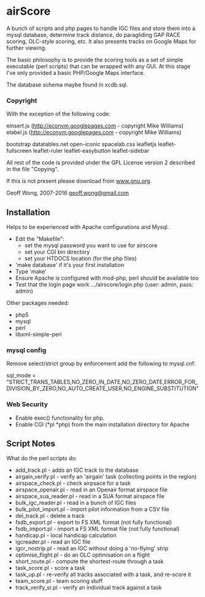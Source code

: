 
# airScore


A bunch of scripts and php pages to handle IGC files and store them into a mysql database, determine track distance, 
do paragliding GAP RACE scoring, OLC-style scoring, etc. It also presents tracks on Google Maps for further viewing.

The basic philosophy is to provide the scoring tools as a set of simple executable (perl scripts)
that can be wrapped with any GUI. At this stage I've only provided a basic PHP/Google Maps  interface. 

The database schema maybe found in xcdb.sql.

### Copyright

With the exception of the following code:

einsert.js (http://econym.googlepages.com - copyright Mike Williams)
elabel.js  (http://econym.googlepages.com - copyright Mike Williams)

bootstrap
datatables.net
open-iconic
spacelab.css
leafletjs
leaflet-fullscreen
leaflet-ruler
leaflet-easybutton
leaflet-sidebar

All rest of the code is provided under the GPL License version 2 
described in the file "Copying".

If this is not present please download from www.gnu.org.

Geoff Wong, 2007-2016
geoff.wong@gmail.com


## Installation

Helps to be experienced with Apache configurations and Mysql.

* Edit the "Makefile":
    - set the mysql password you want to use for airscore
    - set your CGI bin directory
    - set your HTDOCS location (for the php files)
* 'make database' if it's your first installation
* Type 'make'
* Ensure Apache is configured with mod-php, perl should be available too
* Test that the login page work .../airscore/login.php (user: admin, pass: admin)


Other packages needed:

* php5
* mysql
* perl
* libxml-simple-perl

### mysql config

Remove select/strict group by enforcement add the following to mysql.cnf:

sql_mode = "STRICT_TRANS_TABLES,NO_ZERO_IN_DATE,NO_ZERO_DATE,ERROR_FOR_DIVISION_BY_ZERO,NO_AUTO_CREATE_USER,NO_ENGINE_SUBSTITUTION"

### Web Security

* Enable exec() functionality for php.
* Enable CGI (*pl *php) from the main installation directory for Apache

## Script Notes

What do the perl scripts do:

* add_track.pl - adds an IGC track to the database
* airgain_verify.pl - verify an 'airgain' task (collecting points in the region)
* airspace_check.pl - check airpsace for a task
* airspace_openair.pl - read in an Openair format airspace file 
* airspace_sua_reader.pl - read in a SUA format airspace file
* bulk_igc_reader.pl - read in a bunch of IGC files
* bulk_pilot_import.pl - import pilot information from a CSV file
* del_track.pl - delete a track
* fsdb_export.pl - export to FS XML format (not fully functional)
* fsdb_import.pl - import a FS XML format file (not fully functional)
* handicap.pl - local handicap calculation
* igcreader.pl - read an IGC file
* igcr_nostrip.pl - read an IGC without doing a 'no-flying' strip
* optimise_flight.pl - do an OLC optimisation on a flight
* short_route.pl - compute the shortest-route through a task
* task_score.pl - score a task
* task_up.pl - re-verify all tracks associated with a task, and re-score it
* team_score.pl - team scoring stuff
* track_verify_sr.pl - verify an individual track against a task

